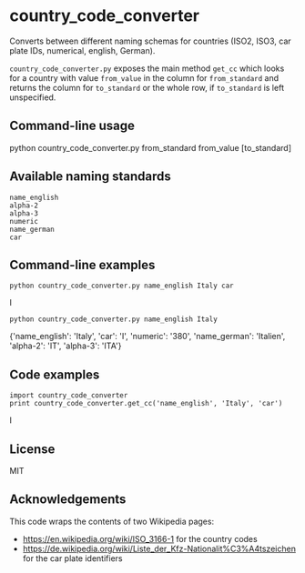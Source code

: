 # country_code_converter
Converts between different naming schemas for countries (ISO2, ISO3, car plate IDs, numerical, english, German). 

`country_code_converter.py` exposes the main method `get_cc` which looks for a country with value `from_value` in the column for `from_standard` and returns the column for `to_standard` or the whole row, if `to_standard` is left unspecified.

## Command-line usage
python country_code_converter.py from_standard from_value [to_standard]

## Available naming standards
    name_english
    alpha-2
    alpha-3
    numeric
    name_german
    car

## Command-line examples
    python country_code_converter.py name_english Italy car
I

    python country_code_converter.py name_english Italy
{'name_english': 'Italy', 'car': 'I', 'numeric': '380', 'name_german': 'Italien', 'alpha-2': 'IT', 'alpha-3': 'ITA'}

## Code examples
    import country_code_converter
    print country_code_converter.get_cc('name_english', 'Italy', 'car')

I

## License 
MIT

## Acknowledgements
This code wraps the contents of two Wikipedia pages:
- https://en.wikipedia.org/wiki/ISO_3166-1 for the country codes
- https://de.wikipedia.org/wiki/Liste_der_Kfz-Nationalit%C3%A4tszeichen for the car plate identifiers

